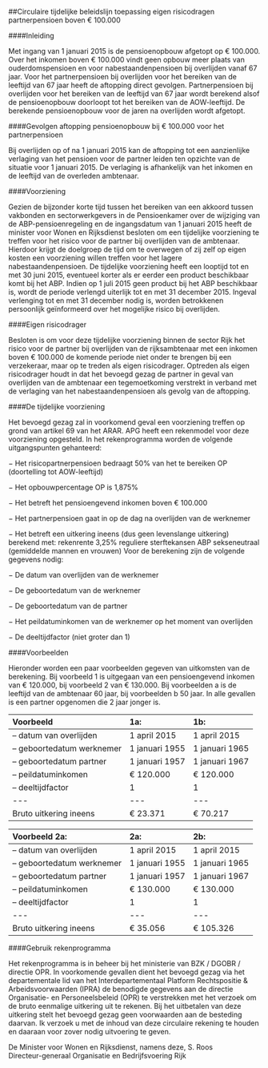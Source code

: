 <meta http-equiv='Content-Type' content='text/html; charset=utf-8' />

##Circulaire tijdelijke beleidslijn toepassing eigen risicodragen partnerpensioen boven € 100.000

####Inleiding

Met ingang van 1 januari 2015 is de pensioenopbouw afgetopt op € 100.000. Over het inkomen boven € 100.000 vindt geen opbouw meer plaats van ouderdomspensioen en voor nabestaandenpensioen bij overlijden vanaf 67 jaar. Voor het partnerpensioen bij overlijden voor het bereiken van de leeftijd van 67 jaar heeft de aftopping direct gevolgen. Partnerpensioen bij overlijden voor het bereiken van de leeftijd van 67 jaar wordt berekend alsof de pensioenopbouw doorloopt tot het bereiken van de AOW-leeftijd. De berekende pensioenopbouw voor de jaren na overlijden wordt afgetopt.    

####Gevolgen aftopping pensioenopbouw bij € 100.000 voor het partnerpensioen

Bij overlijden op of na 1 januari 2015 kan de aftopping tot een aanzienlijke verlaging van het pensioen voor de partner leiden ten opzichte van de situatie voor 1 januari 2015. De verlaging is afhankelijk van het inkomen en de leeftijd van de overleden ambtenaar.    

####Voorziening

Gezien de bijzonder korte tijd tussen het bereiken van een akkoord tussen vakbonden en sectorwerkgevers in de Pensioenkamer over de wijziging van de ABP-pensioenregeling en de ingangsdatum van 1 januari 2015 heeft de minister voor Wonen en Rijksdienst besloten om een tijdelijke voorziening te treffen voor het risico voor de partner bij overlijden van de ambtenaar. Hierdoor krijgt de doelgroep de tijd om te overwegen of zij zelf op eigen kosten een voorziening willen treffen voor het lagere nabestaandenpensioen. De tijdelijke voorziening heeft een looptijd tot en met 30 juni 2015, eventueel korter als er eerder een product beschikbaar komt bij het ABP. Indien op 1 juli 2015 geen product bij het ABP beschikbaar is, wordt de periode verlengd uiterlijk tot en met 31 december 2015. Ingeval verlenging tot en met 31 december nodig is, worden betrokkenen persoonlijk geïnformeerd over het mogelijke risico bij overlijden.    

####Eigen risicodrager

Besloten is om voor deze tijdelijke voorziening binnen de sector Rijk het risico voor de partner bij overlijden van de rijksambtenaar met een inkomen boven € 100.000 de komende periode niet onder te brengen bij een verzekeraar, maar op te treden als eigen risicodrager. Optreden als eigen risicodrager houdt in dat het bevoegd gezag de partner in geval van overlijden van de ambtenaar een tegemoetkoming verstrekt in verband met de verlaging van het nabestaandenpensioen als gevolg van de aftopping.    

####De tijdelijke voorziening

Het bevoegd gezag zal in voorkomend geval een voorziening treffen op grond van artikel 69 van het ARAR. APG heeft een rekenmodel voor deze voorziening opgesteld. In het rekenprogramma worden de volgende uitgangspunten gehanteerd: 

− Het risicopartnerpensioen bedraagt 50% van het te bereiken OP (doortelling tot AOW-leeftijd)  

− Het opbouwpercentage OP is 1,875%  

− Het betreft het pensioengevend inkomen boven € 100.000  

− Het partnerpensioen gaat in op de dag na overlijden van de werknemer  

− Het betreft een uitkering ineens (dus geen levenslange uitkering) berekend met: rekenrente 3,25% reguliere sterftekansen ABP sekseneutraal (gemiddelde mannen en vrouwen)   Voor de berekening zijn de volgende gegevens nodig: 

− De datum van overlijden van de werknemer  

− De geboortedatum van de werknemer  

− De geboortedatum van de partner  

− Het peildatuminkomen van de werknemer op het moment van overlijden  

− De deeltijdfactor (niet groter dan 1)      

####Voorbeelden

Hieronder worden een paar voorbeelden gegeven van uitkomsten van de berekening. Bij voorbeeld 1 is uitgegaan van een pensioengevend inkomen van € 120.000, bij voorbeeld 2 van € 130.000. Bij voorbeelden a is de leeftijd van de ambtenaar 60 jaar, bij voorbeelden b 50 jaar. In alle gevallen is een partner opgenomen die 2 jaar jonger is.  

| Voorbeeld  | 1a:  | 1b:  |
|:---|:---|:---|
| – datum van overlijden  | 1 april 2015  | 1 april 2015  |
| – geboortedatum werknemer  | 1 januari 1955  | 1 januari 1965  |
| – geboortedatum partner  | 1 januari 1957  | 1 januari 1967  |
| – peildatuminkomen  | € 120.000  | € 120.000  |
| – deeltijdfactor  | 1  | 1  |
| --- | --- | --- |
| Bruto uitkering ineens  | € 23.371  | € 70.217  |

| Voorbeeld 2a:  | 2a:  | 2b:  |
|:---|:---|:---|
| – datum van overlijden  | 1 april 2015  | 1 april 2015  |
| – geboortedatum werknemer  | 1 januari 1955  | 1 januari 1965  |
| – geboortedatum partner  | 1 januari 1957  | 1 januari 1967  |
| – peildatuminkomen  | € 130.000  | € 130.000  |
| – deeltijdfactor  | 1  | 1  |
| --- | --- | --- |
| Bruto uitkering ineens  | € 35.056  | € 105.326  |

####Gebruik rekenprogramma

Het rekenprogramma is in beheer bij het ministerie van BZK / DGOBR / directie OPR. In voorkomende gevallen dient het bevoegd gezag via het departementale lid van het Interdepartementaal Platform Rechtspositie & Arbeidsvoorwaarden (IPRA) de benodigde gegevens aan de directie Organisatie- en Personeelsbeleid (OPR) te verstrekken met het verzoek om de bruto eenmalige uitkering uit te rekenen. Bij het uitbetalen van deze uitkering stelt het bevoegd gezag geen voorwaarden aan de besteding daarvan. Ik verzoek u met de inhoud van deze circulaire rekening te houden en daaraan voor zover nodig uitvoering te geven.     

De 
Minister voor Wonen en Rijksdienst, namens deze, 
S. Roos  
Directeur-generaal Organisatie en Bedrijfsvoering Rijk    

